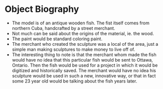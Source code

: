 # Object Biography

- The model is of an antique wooden fish. The fist itself comes from northern Cuba, handcrafted by a street merchant. 
- Not much can be said about the origins of the material, ie. the wood.
- The paint would be standard coloring paint.
- The merchant who created the sculpture was a local of the area, just a simple man making sculptures to make money to live off of. 
- The interesting thing to note is that the merchant whom made the fish would have no idea that this particular fish would be sent to Ottawa, Ontario. Then the fish would be used for a project in which it would be digitized and historically saved. The merchant would have no idea his sculpture would be used in such a new, innovative way, or that in fact some 23 year old would be talking about the fish years later. 
